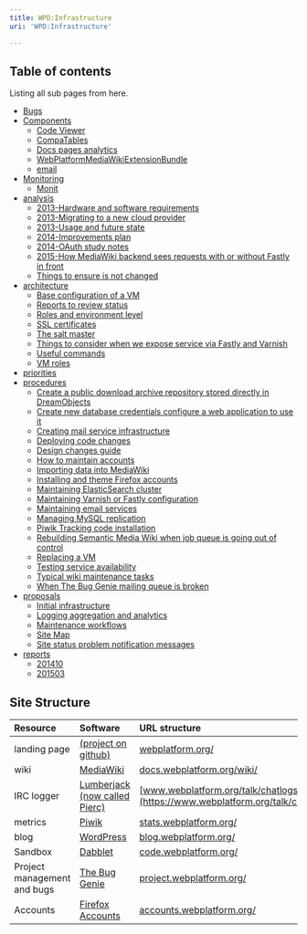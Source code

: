 ```yaml
---
title: WPD:Infrastructure
uri: 'WPD:Infrastructure'

---
```

## Table of contents

Listing all sub pages from here.

-   [Bugs](/WPD:Infrastructure/Bugs)
-   [Components](/WPD:Infrastructure/Components)
    -   [Code Viewer](/WPD:Infrastructure/Components/Code_Viewer)
    -   [CompaTables](/WPD:Infrastructure/Components/CompaTables)
    -   [Docs pages analytics](/WPD:Infrastructure/Components/Docs_pages_analytics)
    -   [WebPlatformMediaWikiExtensionBundle](/WPD:Infrastructure/Components/WebPlatformMediaWikiExtensionBundle)
    -   [email](/WPD:Infrastructure/Components/email)
-   [Monitoring](/WPD:Infrastructure/Monitoring)
    -   [Monit](/WPD:Infrastructure/Monitoring/Monit)
-   [analysis](/WPD:Infrastructure/analysis)
    -   [2013-Hardware and software requirements](/WPD:Infrastructure/analysis/2013-Hardware_and_software_requirements)
    -   [2013-Migrating to a new cloud provider](/WPD:Infrastructure/analysis/2013-Migrating_to_a_new_cloud_provider)
    -   [2013-Usage and future state](/WPD:Infrastructure/analysis/2013-Usage_and_future_state)
    -   [2014-Improvements plan](/WPD:Infrastructure/analysis/2014-Improvements_plan)
    -   [2014-OAuth study notes](/WPD:Infrastructure/analysis/2014-OAuth_study_notes)
    -   [2015-How MediaWiki backend sees requests with or without Fastly in front](/WPD:Infrastructure/analysis/2015-How_MediaWiki_backend_sees_requests_with_or_without_Fastly_in_front)
    -   [Things to ensure is not changed](/WPD:Infrastructure/analysis/Things_to_ensure_is_not_changed)
-   [architecture](/WPD:Infrastructure/architecture)
    -   [Base configuration of a VM](/WPD:Infrastructure/architecture/Base_configuration_of_a_VM)
    -   [Reports to review status](/WPD:Infrastructure/architecture/Reports_to_review_status)
    -   [Roles and environment level](/WPD:Infrastructure/architecture/Roles_and_environment_level)
    -   [SSL certificates](/WPD:Infrastructure/architecture/SSL_certificates)
    -   [The salt master](/WPD:Infrastructure/architecture/The_salt_master)
    -   [Things to consider when we expose service via Fastly and Varnish](/WPD:Infrastructure/architecture/Things_to_consider_when_we_expose_service_via_Fastly_and_Varnish)
    -   [Useful commands](/WPD:Infrastructure/architecture/Useful_commands)
    -   [VM roles](/WPD:Infrastructure/architecture/VM_roles)
-   [priorities](/WPD:Infrastructure/priorities)
-   [procedures](/WPD:Infrastructure/procedures)
    -   [Create a public download archive repository stored directly in DreamObjects](/WPD:Infrastructure/procedures/Create_a_public_download_archive_repository_stored_directly_in_DreamObjects)
    -   [Create new database credentials configure a web application to use it](/WPD:Infrastructure/procedures/Create_new_database_credentials_configure_a_web_application_to_use_it)
    -   [Creating mail service infrastructure](/WPD:Infrastructure/procedures/Creating_mail_service_infrastructure)
    -   [Deploying code changes](/WPD:Infrastructure/procedures/Deploying_code_changes)
    -   [Design changes guide](/WPD:Infrastructure/procedures/Design_changes_guide)
    -   [How to maintain accounts](/WPD:Infrastructure/procedures/How_to_maintain_accounts)
    -   [Importing data into MediaWiki](/WPD:Infrastructure/procedures/Importing_data_into_MediaWiki)
    -   [Installing and theme Firefox accounts](/WPD:Infrastructure/procedures/Installing_and_theme_Firefox_accounts)
    -   [Maintaining ElasticSearch cluster](/WPD:Infrastructure/procedures/Maintaining_ElasticSearch_cluster)
    -   [Maintaining Varnish or Fastly configuration](/WPD:Infrastructure/procedures/Maintaining_Varnish_or_Fastly_configuration)
    -   [Maintaining email services](/WPD:Infrastructure/procedures/Maintaining_email_services)
    -   [Managing MySQL replication](/WPD:Infrastructure/procedures/Managing_MySQL_replication)
    -   [Piwik Tracking code installation](/WPD:Infrastructure/procedures/Piwik_Tracking_code_installation)
    -   [Rebuilding Semantic Media Wiki when job queue is going out of control](/WPD:Infrastructure/procedures/Rebuilding_Semantic_Media_Wiki_when_job_queue_is_going_out_of_control)
    -   [Replacing a VM](/WPD:Infrastructure/procedures/Replacing_a_VM)
    -   [Testing service availability](/WPD:Infrastructure/procedures/Testing_service_availability)
    -   [Typical wiki maintenance tasks](/WPD:Infrastructure/procedures/Typical_wiki_maintenance_tasks)
    -   [When The Bug Genie mailing queue is broken](/WPD:Infrastructure/procedures/When_The_Bug_Genie_mailing_queue_is_broken)
-   [proposals](/WPD:Infrastructure/proposals)
    -   [Initial infrastructure](/WPD:Infrastructure/proposals/Initial_infrastructure)
    -   [Logging aggregation and analytics](/WPD:Infrastructure/proposals/Logging_aggregation_and_analytics)
    -   [Maintenance workflows](/WPD:Infrastructure/proposals/Maintenance_workflows)
    -   [Site Map](/WPD:Infrastructure/proposals/Site_Map)
    -   [Site status problem notification messages](/WPD:Infrastructure/proposals/Site_status_problem_notification_messages)
-   [reports](/WPD:Infrastructure/reports)
    -   [201410](/WPD:Infrastructure/reports/201410)
    -   [201503](/WPD:Infrastructure/reports/201503)

## Site Structure

|Resource|Software|URL structure|Deployed|
|:-------|:-------|:------------|:-------|
|landing page|[(project on github)](https://github.com/webplatform/www.webplatform.org)|[webplatform.org/](http://webplatform.org/)|yes|
|wiki|[MediaWiki](https://www.mediawiki.org/wiki/MediaWiki)|[docs.webplatform.org/wiki/](https://docs.webplatform.org/wiki/)|yes|
|IRC logger|[Lumberjack (now called Pierc)](http://classam.github.io/pierc/)|[www.webplatform.org/talk/chatlogs/](https://www.webplatform.org/talk/chatlogs/)|yes|
|metrics|[Piwik](http://piwik.org/)|[stats.webplatform.org/](https://stats.webplatform.org/)|yes|
|blog|[WordPress](http://wordpress.org/)|[blog.webplatform.org/](https://blog.webplatform.org/)|yes|
|Sandbox|[Dabblet](http://dabblet.com/)|[code.webplatform.org/](http://code.webplatform.org/)|yes|
|Project management and bugs|[The Bug Genie](http://www.thebuggenie.com/)|[project.webplatform.org/](https://project.webplatform.org/)|yes|
|Accounts|[Firefox Accounts](https://wiki.mozilla.org/Identity/Firefox_Accounts)|[accounts.webplatform.org/](https://accounts.webplatform.org/)|yes|

